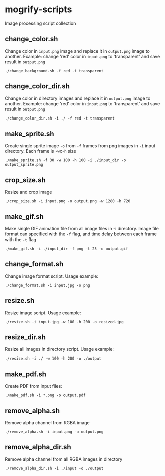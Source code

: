 # mogrify-scripts
Image processing script collection

## change_color.sh
Change color in `input.png` image and replace it in `output.png` image to another. Example: change 'red' color in `input.png` to 'transparent' and save result in `output.png`
```
./change_background.sh -f red -t transparent
```

## change_color_dir.sh
Change color in directory images and replace it in `output.png` image to another. Example: change 'red' color in `input.png` to 'transparent' and save result in `output.png`
```
./change_color_dir.sh -i ./ -f red -t transparent
```

## make_sprite.sh
Create single sprite image `-o` from `-f` frames from png images in `-i` input directory. Each frame is `-w`x`-h` size
```
./make_sprite.sh -f 30 -w 100 -h 100 -i ./input_dir -o output_sprite.png
```

## crop_size.sh
Resize and crop image
```
./crop_size.sh -i input.png -o output.png -w 1280 -h 720
```

## make_gif.sh
Make single GIF animation file from all image files in -i directory. Image file format can specified with the `-f` flag, and time delay between each frame with the `-t` flag
```
./make_gif.sh -i ./input_dir -f png -t 25 -o output.gif
```

## change_format.sh
Change image format script. Usage example:
```
./change_format.sh -i input.jpg -o png
```

## resize.sh
Resize image script. Usage example:
```
./resize.sh -i input.jpg -w 100 -h 200 -o resized.jpg
```

## resize_dir.sh
Resize all images in directory script. Usage example:
```
./resize.sh -i ./ -w 100 -h 200 -o ./output
```

## make_pdf.sh
Create PDF from input files:
```
./make_pdf.sh -i *.png -o output.pdf
```

## remove_alpha.sh
Remove alpha channel from RGBA image
```
./remove_alpha.sh -i input.png -o output.png
```

## remove_alpha_dir.sh
Remove alpha channel from all RGBA images in directory
```
./remove_alpha_dir.sh -i ./input -o ./output
```
